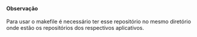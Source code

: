 #### Observação

Para usar o makefile é necessário ter esse repositório no mesmo diretório onde estão os repositórios dos respectivos aplicativos.
